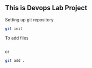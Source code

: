 ## This is Devops Lab Project
Setting up git repository
```bash
git init
```
To add files
```git add filenae
```
or 
```bash
git add .
```

